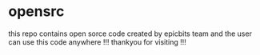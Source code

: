 # opensrc
this repo contains open sorce code created by epicbits team and the user can use this code anywhere !!! thankyou for visiting !!!
